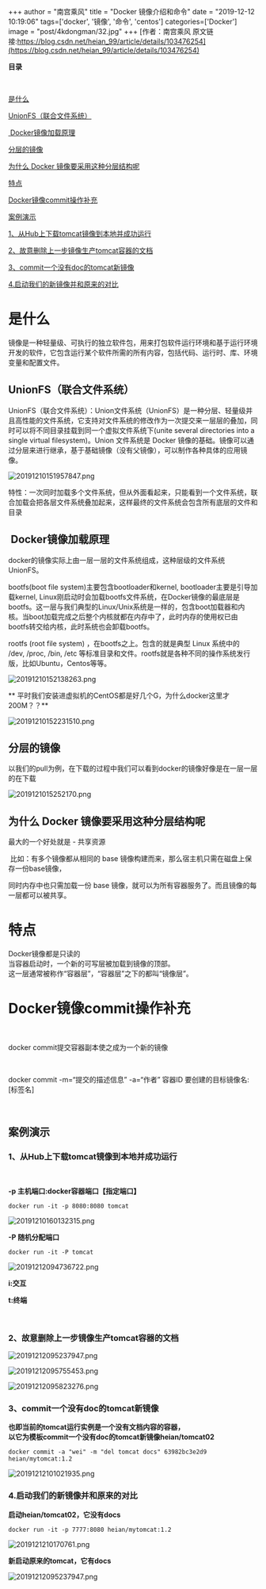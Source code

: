 +++
author = "南宫乘风"
title = "Docker 镜像介绍和命令"
date = "2019-12-12 10:19:06"
tags=['docker', '镜像', '命令', 'centos']
categories=['Docker']
image = "post/4kdongman/32.jpg"
+++
[作者：南宫乘风   原文链接:https://blog.csdn.net/heian_99/article/details/103476254](https://blog.csdn.net/heian_99/article/details/103476254)

**目录**

 

[是什么](#%E6%98%AF%E4%BB%80%E4%B9%88)

[UnionFS（联合文件系统）](#UnionFS%EF%BC%88%E8%81%94%E5%90%88%E6%96%87%E4%BB%B6%E7%B3%BB%E7%BB%9F%EF%BC%89)

[ Docker镜像加载原理](#%C2%A0Docker%E9%95%9C%E5%83%8F%E5%8A%A0%E8%BD%BD%E5%8E%9F%E7%90%86)

[分层的镜像](#%E5%88%86%E5%B1%82%E7%9A%84%E9%95%9C%E5%83%8F)

[为什么 Docker 镜像要采用这种分层结构呢](#%E4%B8%BA%E4%BB%80%E4%B9%88%20Docker%20%E9%95%9C%E5%83%8F%E8%A6%81%E9%87%87%E7%94%A8%E8%BF%99%E7%A7%8D%E5%88%86%E5%B1%82%E7%BB%93%E6%9E%84%E5%91%A2)

[特点](#%E7%89%B9%E7%82%B9)

[Docker镜像commit操作补充](#Docker%E9%95%9C%E5%83%8Fcommit%E6%93%8D%E4%BD%9C%E8%A1%A5%E5%85%85)

[案例演示](#%E6%A1%88%E4%BE%8B%E6%BC%94%E7%A4%BA)

[1、从Hub上下载tomcat镜像到本地并成功运行](#1%E3%80%81%E4%BB%8EHub%E4%B8%8A%E4%B8%8B%E8%BD%BDtomcat%E9%95%9C%E5%83%8F%E5%88%B0%E6%9C%AC%E5%9C%B0%E5%B9%B6%E6%88%90%E5%8A%9F%E8%BF%90%E8%A1%8C)

[2、故意删除上一步镜像生产tomcat容器的文档](#2%E3%80%81%E6%95%85%E6%84%8F%E5%88%A0%E9%99%A4%E4%B8%8A%E4%B8%80%E6%AD%A5%E9%95%9C%E5%83%8F%E7%94%9F%E4%BA%A7tomcat%E5%AE%B9%E5%99%A8%E7%9A%84%E6%96%87%E6%A1%A3)

[3、commit一个没有doc的tomcat新镜像](#3%E3%80%81commit%E4%B8%80%E4%B8%AA%E6%B2%A1%E6%9C%89doc%E7%9A%84tomcat%E6%96%B0%E9%95%9C%E5%83%8F)

[4.启动我们的新镜像并和原来的对比](#4.%E5%90%AF%E5%8A%A8%E6%88%91%E4%BB%AC%E7%9A%84%E6%96%B0%E9%95%9C%E5%83%8F%E5%B9%B6%E5%92%8C%E5%8E%9F%E6%9D%A5%E7%9A%84%E5%AF%B9%E6%AF%94)

# 是什么

镜像是一种轻量级、可执行的独立软件包，用来打包软件运行环境和基于运行环境开发的软件，它包含运行某个软件所需的所有内容，包括代码、运行时、库、环境变量和配置文件。

## UnionFS（联合文件系统）

UnionFS（联合文件系统）：Union文件系统（UnionFS）是一种分层、轻量级并且高性能的文件系统，它支持对文件系统的修改作为一次提交来一层层的叠加，同时可以将不同目录挂载到同一个虚拟文件系统下(unite several directories into a single virtual filesystem)。Union 文件系统是 Docker 镜像的基础。镜像可以通过分层来进行继承，基于基础镜像（没有父镜像），可以制作各种具体的应用镜像。

![20191210151957847.png](https://img-blog.csdnimg.cn/20191210151957847.png)

特性：一次同时加载多个文件系统，但从外面看起来，只能看到一个文件系统，联合加载会把各层文件系统叠加起来，这样最终的文件系统会包含所有底层的文件和目录

##  Docker镜像加载原理

docker的镜像实际上由一层一层的文件系统组成，这种层级的文件系统UnionFS。

bootfs(boot file system)主要包含bootloader和kernel, bootloader主要是引导加载kernel, Linux刚启动时会加载bootfs文件系统，在Docker镜像的最底层是bootfs。这一层与我们典型的Linux/Unix系统是一样的，包含boot加载器和内核。当boot加载完成之后整个内核就都在内存中了，此时内存的使用权已由bootfs转交给内核，此时系统也会卸载bootfs。

rootfs (root file system) ，在bootfs之上。包含的就是典型 Linux 系统中的 /dev, /proc, /bin, /etc 等标准目录和文件。rootfs就是各种不同的操作系统发行版，比如Ubuntu，Centos等等。

![20191210152138263.png](https://img-blog.csdnimg.cn/20191210152138263.png)

** 平时我们安装进虚拟机的CentOS都是好几个G，为什么docker这里才200M？？**

![20191210152231510.png](https://img-blog.csdnimg.cn/20191210152231510.png)

## 分层的镜像

以我们的pull为例，在下载的过程中我们可以看到docker的镜像好像是在一层一层的在下载

![2019121015252170.png](https://img-blog.csdnimg.cn/2019121015252170.png)

## 为什么 Docker 镜像要采用这种分层结构呢

最大的一个好处就是 - 共享资源

 比如：有多个镜像都从相同的 base 镜像构建而来，那么宿主机只需在磁盘上保存一份base镜像，

同时内存中也只需加载一份 base 镜像，就可以为所有容器服务了。而且镜像的每一层都可以被共享。

# **特点**

Docker镜像都是只读的<br> 当容器启动时，一个新的可写层被加载到镜像的顶部。<br> 这一层通常被称作“容器层”，“容器层”之下的都叫“镜像层”。

# Docker镜像commit操作补充

 

docker commit提交容器副本使之成为一个新的镜像

 

docker commit -m=“提交的描述信息” -a=“作者” 容器ID 要创建的目标镜像名:[标签名]

 

## 案例演示

### 1、从Hub上下载tomcat镜像到本地并成功运行

 

**-p 主机端口:docker容器端口【指定端口】**

```
docker run -it -p 8080:8080 tomcat
```

![20191210160132315.png](https://img-blog.csdnimg.cn/20191210160132315.png)

**-P 随机分配端口**

```
docker run -it -P tomcat
```

![20191212094736722.png](https://img-blog.csdnimg.cn/20191212094736722.png)

**i:交互**

**t:终端**

 

### 2、故意删除上一步镜像生产tomcat容器的文档

![20191212095237947.png](https://img-blog.csdnimg.cn/20191212095237947.png)

![20191212095755453.png](https://img-blog.csdnimg.cn/20191212095755453.png)

![20191212095823276.png](https://img-blog.csdnimg.cn/20191212095823276.png)

### 3、commit一个没有doc的tomcat新镜像

**也即当前的tomcat运行实例是一个没有文档内容的容器，<br> 以它为模板commit一个没有doc的tomcat新镜像heian/tomcat02**

```
docker commit -a "wei" -m "del tomcat docs" 63982bc3e2d9 heian/mytomcat:1.2
```

![20191212101021935.png](https://img-blog.csdnimg.cn/20191212101021935.png)

### 4.启动我们的新镜像并和原来的对比

**启动heian/tomcat02，它没有docs**

```
docker run -it -p 7777:8080 heian/mytomcat:1.2 
```

![2019121210170761.png](https://img-blog.csdnimg.cn/2019121210170761.png)

**新启动原来的tomcat，它有docs**

![20191212095237947.png](https://img-blog.csdnimg.cn/20191212095237947.png)

